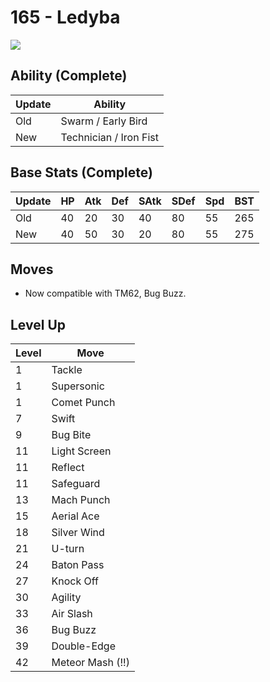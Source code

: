 # 165 - Ledyba
![][165]

## Ability (Complete)

Update | Ability
---    | ---
Old    | Swarm / Early Bird
New    | Technician / Iron Fist

## Base Stats (Complete)

Update | HP | Atk | Def | SAtk | SDef | Spd | BST
---    | ---| --- | --- | ---  | ---  | --- | ---
Old    | 40 |  20 |  30 |  40  |  80  |  55  |  265
New    | 40 |  50 |  30 |  20  |  80  |  55  |  275

## Moves

 - Now compatible with TM62, Bug Buzz.

## Level Up

Level | Move
---   | ---
  1   | Tackle
  1   | Supersonic
  1   | Comet Punch
  7   | Swift
  9   | Bug Bite
 11   | Light Screen
 11   | Reflect
 11   | Safeguard
 13   | Mach Punch
 15   | Aerial Ace
 18   | Silver Wind
 21   | U-turn
 24   | Baton Pass
 27   | Knock Off
 30   | Agility
 33   | Air Slash
 36   | Bug Buzz
 39   | Double-Edge
 42   | Meteor Mash (!!)



[165]: ../img/pokemon/165.png
